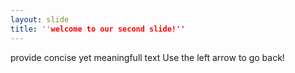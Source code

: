 ```yaml
---
layout: slide
title: ''welcome to our second slide!''
---
```

provide concise yet meaningfull text
Use the left arrow to go back!
